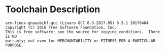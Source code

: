Toolchain Description
=====================

```
arm-linux-gnueabihf-gcc (Linaro GCC 6.3-2017.05) 6.3.1 20170404
Copyright (C) 2016 Free Software Foundation, Inc.
This is free software; see the source for copying conditions.  There is NO
warranty; not even for MERCHANTABILITY or FITNESS FOR A PARTICULAR PURPOSE.

```
